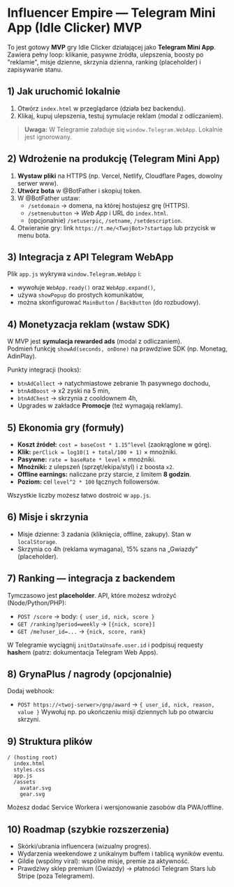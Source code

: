 # Influencer Empire — Telegram Mini App (Idle Clicker) MVP

To jest gotowy **MVP** gry Idle Clicker działającej jako **Telegram Mini App**.  
Zawiera pełny loop: klikanie, pasywne źródła, ulepszenia, boosty po "reklamie", misje dzienne, skrzynia dzienna, ranking (placeholder) i zapisywanie stanu.

## 1) Jak uruchomić lokalnie
1. Otwórz `index.html` w przeglądarce (działa bez backendu).
2. Klikaj, kupuj ulepszenia, testuj symulacje reklam (modal z odliczaniem).

> **Uwaga:** W Telegramie załaduje się `window.Telegram.WebApp`. Lokalnie jest ignorowany.

## 2) Wdrożenie na produkcję (Telegram Mini App)
1. **Wystaw pliki** na HTTPS (np. Vercel, Netlify, Cloudflare Pages, dowolny serwer www).
2. **Utwórz bota** w @BotFather i skopiuj token.
3. W @BotFather ustaw:
   - `/setdomain` → domena, na której hostujesz grę (HTTPS).
   - `/setmenubutton` → *Web App* i URL do `index.html`.
   - (opcjonalnie) `/setuserpic`, `/setname`, `/setdescription`.
4. Otwieranie gry: link `https://t.me/<TwojBot>?startapp` lub przycisk w menu bota.

## 3) Integracja z API Telegram WebApp
Plik `app.js` wykrywa `window.Telegram.WebApp` i:
- wywołuje `WebApp.ready()` oraz `WebApp.expand()`,
- używa `showPopup` do prostych komunikatów,
- można skonfigurować `MainButton` / `BackButton` (do rozbudowy).

## 4) Monetyzacja reklam (wstaw SDK)
W MVP jest **symulacja rewarded ads** (modal z odliczaniem).  
Podmień funkcję `showAd(seconds, onDone)` na prawdziwe SDK (np. Monetag, AdinPlay).

Punkty integracji (hooks):
- `btnAdCollect` → natychmiastowe zebranie 1h pasywnego dochodu,
- `btnAdBoost` → x2 zyski na 5 min,
- `btnAdChest` → skrzynia z cooldownem 4h,
- Upgrades w zakładce **Promocje** (też wymagają reklamy).

## 5) Ekonomia gry (formuły)
- **Koszt źródeł:** `cost = baseCost * 1.15^level` (zaokrąglone w górę).
- **Klik:** `perClick = log10(1 + total/100 + 1)` × mnożniki.
- **Pasywne:** `rate = baseRate * level` × mnożniki.
- **Mnożniki:** z ulepszeń (sprzęt/ekipa/styl) i z boosta `x2`.
- **Offline earnings:** naliczane przy starcie, z limitem **8 godzin**.
- **Poziom:** cel `level^2 * 100` łącznych followersów.

Wszystkie liczby możesz łatwo dostroić w `app.js`.

## 6) Misje i skrzynia
- Misje dzienne: 3 zadania (kliknięcia, offline, zakupy). Stan w `localStorage`.
- Skrzynia co 4h (reklama wymagana), 15% szans na „Gwiazdy” (placeholder).

## 7) Ranking — integracja z backendem
Tymczasowo jest **placeholder**. API, które możesz wdrożyć (Node/Python/PHP):
- `POST /score` → body: `{ user_id, nick, score }`
- `GET /ranking?period=weekly` → `[{nick, score}]`
- `GET /me?user_id=...` → `{nick, score, rank}`

W Telegramie wyciągnij `initDataUnsafe.user.id` i podpisuj requesty **hash**em (patrz: dokumentacja Telegram Web Apps).

## 8) GrynaPlus / nagrody (opcjonalnie)
Dodaj webhook:
- `POST https://<twoj-serwer>/gnp/award` → `{ user_id, nick, reason, value }`
Wywołuj np. po ukończeniu misji dziennych lub po otwarciu skrzyni.

## 9) Struktura plików
```
/ (hosting root)
  index.html
  styles.css
  app.js
  /assets
    avatar.svg
    gear.svg
```
Możesz dodać Service Workera i wersjonowanie zasobów dla PWA/offline.

## 10) Roadmap (szybkie rozszerzenia)
- Skórki/ubrania influencera (wizualny progres).
- Wydarzenia weekendowe z unikalnym buffem i tablicą wyników eventu.
- Gildie (wspólny viral): wspólne misje, premie za aktywność.
- Prawdziwy sklep premium (Gwiazdy) → płatności Telegram Stars lub Stripe (poza Telegramem).
